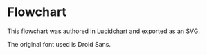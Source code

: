 # Flowchart

This flowchart was authored in [Lucidchart](https://www.lucidchart.com/documents/edit/a8fad3eb-6c59-44f7-99e4-69a1ed915536/0) 
and exported as an SVG.

The original font used is Droid Sans.
